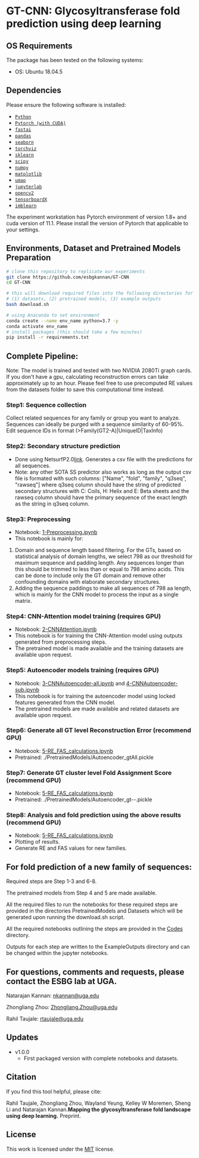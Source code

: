 # GT-CNN: Glycosyltransferase fold prediction using deep learning

## OS Requirements

The package has been tested on the following systems:

- OS: Ubuntu 18.04.5

## Dependencies

Please ensure the following software is installed:

- [`Python`](https://www.python.org/downloads/)
- [`Pytorch (with CUDA)`](https://pytorch.org/)
- [`fastai`](https://fastai1.fast.ai/install.html)
- [`pandas`](https://pandas.pydata.org/pandas-docs/stable/getting_started/install.html)
- [`seaborn`](https://seaborn.pydata.org/installing.html)
- [`torchviz`](https://pypi.org/project/torchviz/)
- [`sklearn`](https://scikit-learn.org/stable/install.html)
- [`scipy`](https://www.scipy.org/install.html)
- [`numpy`](https://numpy.org/install/)
- [`matplotlib`](https://matplotlib.org/stable/users/installing.html)
- [`umap`](https://umap-learn.readthedocs.io/en/latest/)
- [`jupyterlab`](https://jupyterlab.readthedocs.io/en/stable/getting_started/installation.html)
- [`opencv2`](https://pypi.org/project/opencv-python/)
- [`tensorboardX`](https://pypi.org/project/tensorboardX/)
- [`imblearn`](https://pypi.org/project/imblearn/)

The experiment workstation has Pytorch environment of version 1.8+ and cuda version of 11.1. Please install the version of Pytorch that applicable to your settings.

## Environments, Dataset and Pretrained Models Preparation

```bash
# clone this repository to replicate our experiments
git clone https://github.com/esbgkannan/GT-CNN
cd GT-CNN

# this will download required files into the following directories for the analysis
# (1) datasets, (2) pretrained models, (3) example outputs
bash download.sh

# using Anaconda to set environment
conda create --name env_name python=3.7 -y
conda activate env_name
# install packages (this should take a few minutes)
pip install -r requirements.txt
```

## Complete Pipeline:

Note: The model is trained and tested with two NVIDIA 2080Ti graph cards. If you don't have a gpu, calculating reconstruction errors can take approximately up to an hour. Please feel free to use precomputed RE values from the datasets folder to save this computational time instead.

### Step1: Sequence collection

Collect related sequences for any family or group you want to analyze. Sequences can ideally be purged with a sequence similarity of 60-95%.
Edit sequence IDs in format (>Family(GT2-A)|UniqueID|TaxInfo)

### Step2: Secondary structure prediction
- Done using NetsurfP2.0[link](http://www.cbs.dtu.dk/services/NetSurfP/). Generates a csv file with the predictions for all sequences. 
- Note: any other SOTA SS predictor also works as long as the output csv file is formated with such columns: ["Name", "fold", "family", "q3seq", "rawseq"] where q3seq column should have the string of predicted secondary structures with C: Coils, H: Helix and E: Beta sheets and the rawseq column should have the primary sequence of the exact length as the string in q3seq column.


### Step3: Preprocessing
- Notebook: [1-Preprocessing.ipynb](./Codes/1-Preprocessing.ipynb) 
- This notebook is mainly for: 
1. Domain and sequence length based filtering. For the GTs, based on statistical analysis of domain lengths, we select 798 as our threshold for maximum sequence and padding length. Any sequences longer than this should be trimmed to less than or equal to 798 amino acids. This can be done to include only the GT domain and remove other confounding domains with elaborate secondary structures.
2. Adding the sequence paddings to make all sequences of 798 aa length, which is mainly for the CNN model to process the input as a single matrix.


### Step4: CNN-Attention model training (requires GPU)
- Notebook: [2-CNNAttention.ipynb](./Codes/2-CNNAttention.ipynb) 
- This notebook is for training the CNN-Attention model using outputs generated from preprocessing steps.
- The pretrained model is made available and the training datasets are available upon request.

### Step5: Autoencoder models training (requires GPU)
- Notebook: [3-CNNAutoencoder-all.ipynb](./Codes/3-CNNAutoencoder-all.ipynb) and [4-CNNAutoencoder-sub.ipynb](./Codes/4-CNNAutoencoder-sub.ipynb) 
- This notebook is for training the autoencoder model using locked features generated from the CNN model.
- The pretrained models are made available and related datasets are available upon request.

### Step6: Generate all GT level Reconstruction Error (recommend GPU)
- Notebook: [5-RE_FAS_calculations.ipynb](./Codes/5-RE_FAS_calculations.ipynb) 
- Pretrained: ./PretrainedModels/Autoencoder_gtAll.pickle

### Step7: Generate GT cluster level Fold Assignment Score (recommend GPU)
- Notebook: [5-RE_FAS_calculations.ipynb](./Codes/5-RE_FAS_calculations.ipynb) 
- Pretrained: ./PretrainedModels/Autoencoder_gt--.pickle

### Step8: Analysis and fold prediction using the above results (recommend GPU)
- Notebook: [5-RE_FAS_calculations.ipynb](./Codes/5-RE_FAS_calculations.ipynb) 
- Plotting of results.
- Generate RE and FAS values for new families.

## For fold prediction of a new family of sequences:

Required steps are Step 1-3 and 6-8.

The pretrained models from Step 4 and 5 are made available.

All the required files to run the notebooks for these required steps are provided in the directories PretrainedModels and Datasets which will be generated upon running the download.sh script.

All the required notebooks outlining the steps are provided in the [Codes](./Codes) directory.

Outputs for each step are written to the ExampleOutputs directory and can be changed within the jupyter notebooks.

## For questions, comments and requests, please contact the ESBG lab at UGA.

Natarajan Kannan: nkannan@uga.edu

Zhongliang Zhou: Zhongliang.Zhou@uga.edu

Rahil Taujale: rtaujale@uga.edu

## Updates

- v1.0.0
  - First packaged version with complete notebooks and datasets.

## Citation

If you find this tool helpful, please cite:

Rahil Taujale, Zhongliang Zhou, Wayland Yeung, Kelley W Moremen, Sheng Li and Natarajan Kannan.**Mapping the glycosyltransferase fold landscape using deep learning.** Preprint.

## License

This work is licensed under the [MIT](./LICESNE) license.
